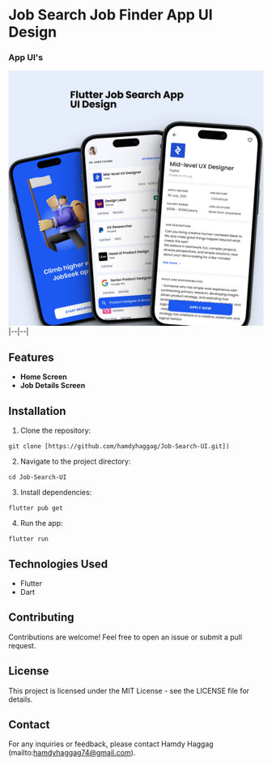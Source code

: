 
# Job Search Job Finder App UI Design
### App UI's
<img  alt="App Ui" src="https://github.com/hamdyhaggag/Job-Search-UI/blob/master/assets/img-ui.png">
|--|--|

## Features
- **Home Screen**
- **Job Details Screen**

## Installation

1. Clone the repository:

```
git clone [https://github.com/hamdyhaggag/Job-Search-UI.git])
```

2. Navigate to the project directory:

```
cd Job-Search-UI
```

3. Install dependencies:

```
flutter pub get
```

4. Run the app:

```
flutter run
```

## Technologies Used

- Flutter
- Dart

## Contributing

Contributions are welcome! Feel free to open an issue or submit a pull request.

## License

This project is licensed under the MIT License - see the LICENSE file for details.

## Contact

For any inquiries or feedback, please contact Hamdy Haggag (mailto:hamdyhaggag74@gmail.com).

